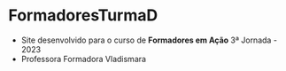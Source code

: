 # FormadoresTurmaD
* Site desenvolvido para o curso de **Formadores em Ação** 3ª Jornada - 2023
* Professora Formadora Vladismara
